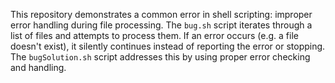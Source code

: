 This repository demonstrates a common error in shell scripting: improper error handling during file processing. The `bug.sh` script iterates through a list of files and attempts to process them. If an error occurs (e.g. a file doesn't exist), it silently continues instead of reporting the error or stopping. The `bugSolution.sh` script addresses this by using proper error checking and handling.